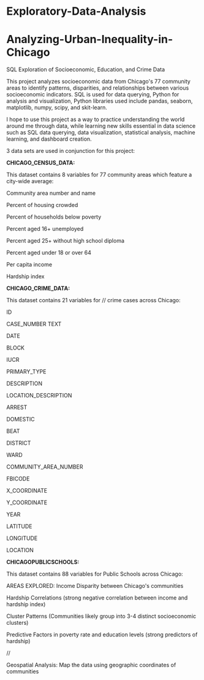 # Exploratory-Data-Analysis
# Analyzing-Urban-Inequality-in-Chicago
SQL Exploration of Socioeconomic, Education, and Crime Data

This project analyzes socioeconomic data from Chicago's 77 community areas to identify patterns, disparities, and relationships between various socioeconomic indicators. SQL is used for data querying, Python for analysis and visualization, Python libraries used include pandas, seaborn, matplotlib, numpy, scipy, and skit-learn.


I hope to use this project as a way to practice understanding the world around me through data, while learning new skills essential in data science such as SQL data querying, data visualization, statistical analysis, machine learning, and dashboard creation.




3 data sets are used in conjunction for this project:

**CHICAGO_CENSUS_DATA:**

This dataset contains 8 variables for 77 community areas which feature a city-wide average:

Community area number and name

Percent of housing crowded

Percent of households below poverty

Percent aged 16+ unemployed

Percent aged 25+ without high school diploma

Percent aged under 18 or over 64

Per capita income

Hardship index


**CHICAGO_CRIME_DATA:**

This dataset contains 21 variables for // crime cases across Chicago:

ID	

CASE_NUMBER	TEXT

DATE

BLOCK

IUCR

PRIMARY_TYPE

DESCRIPTION

LOCATION_DESCRIPTION

ARREST

DOMESTIC

BEAT

DISTRICT

WARD

COMMUNITY_AREA_NUMBER

FBICODE

X_COORDINATE

Y_COORDINATE

YEAR

LATITUDE

LONGITUDE

LOCATION	


**CHICAGOPUBLICSCHOOLS:**

This dataset contains 88 variables for Public Schools across Chicago:






AREAS EXPLORED:
Income Disparity between Chicago's communities

Hardship Correlations (strong negative correlation between income and hardship index)

Cluster Patterns (Communities likely group into 3-4 distinct socioeconomic clusters)

Predictive Factors in poverty rate and education levels (strong predictors of hardship)

//

Geospatial Analysis: Map the data using geographic coordinates of communities



